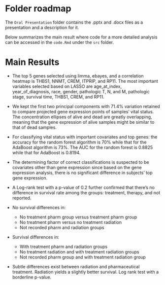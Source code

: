 # Folder roadmap

The `Oral Presentation` folder contains the .pptx and .docx files as a presentation and a description for it.

Below summarizes the main result where code for a more detailed analysis can be accessed in the `code.Rmd` under the `src` folder.

# Main Results

* The top 5 genes selected using limma, ebayes, and a correlation heatmap is THBS1, NNMT, CREM, ITPRIP, and RP11. The most important variables selected based on LASSO are age_at_index, year_of_diagnosis, race, gender, pathologic T, N, and M, pathologic stage, survival time, THBS1, CREM, and RP11.

* We kept the first two principal components with 71.4% variation retained to compare projected gene expression points of samples’ vital status. The concentration ellipses of alive and dead are greatly overlapping, meaning that the gene expression of alive samples might be similar to that of dead samples. 

* For classifying vital status with important covariates and top genes: the accuracy for the random forest algorithm is 70% while that for the AdaBoost algorithm is 73%. The AUC for the random forest is 0.8825 while that for AdaBoost is 0.8194.

* The determining factor of correct classifications is suspected to be covariates other than gene expression since based on the gene expression analysis, there is no significant difference in subjects’ top gene expression. 

* A Log-rank test with a p-value of 0.2 further confirmed that there’s no difference in survival rate among the groups: treatment, therapy, and not reported.

* No survival differences in:
    * No treatment pharm group versus treatment pharm group
    * No treatment pharm versus no treatment radiation
    * Not recorded pharm and radiation groups

* Survival differences in:
    * With treatment pharm and radiation groups
    * No treatment radiation and with treatment radiation groups
    * Not recorded pharm group and with treatment radiation group

* Subtle differences exist between radiation and pharmaceutical treatment. Radiation yields a slightly better survival. Log rank test with a borderline p-value.